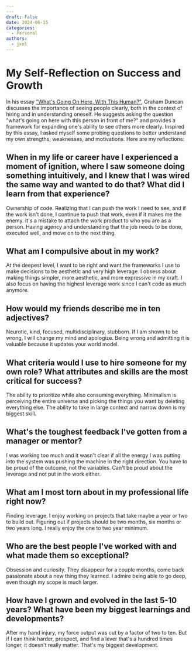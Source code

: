 ```yaml
---
---
draft: False
date: 2024-06-15
categories:
  - Personal
authors:
  - jxnl
---
```


# My Self-Reflection on Success and Growth

In his essay ["What's Going On Here, With This Human?"](https://grahamduncan.blog/whats-going-on-here/), Graham Duncan discusses the importance of seeing people clearly, both in the context of hiring and in understanding oneself. He suggests asking the question "what's going on here with this person in front of me?" and provides a framework for expanding one's ability to see others more clearly. Inspired by this essay, I asked myself some probing questions to better understand my own strengths, weaknesses, and motivations. Here are my reflections:

<!-- more -->

## When in my life or career have I experienced a moment of ignition, where I saw someone doing something intuitively, and I knew that I was wired the same way and wanted to do that? What did I learn from that experience?

Ownership of code. Realizing that I can push the work I need to see, and if the work isn't done, I continue to push that work, even if it makes me the enemy. It's a mistake to attach the work product to who you are as a person. Having agency and understanding that the job needs to be done, executed well, and move on to the next thing.

## What am I compulsive about in my work?

At the deepest level, I want to be right and want the frameworks I use to make decisions to be aesthetic and very high leverage. I obsess about making things simpler, more aesthetic, and more expressive in my craft. I also focus on having the highest leverage work since I can't code as much anymore.

## How would my friends describe me in ten adjectives?

Neurotic, kind, focused, multidisciplinary, stubborn. If I am shown to be wrong, I will change my mind and apologize. Being wrong and admitting it is valuable because it updates your world model.

## What criteria would I use to hire someone for my own role? What attributes and skills are the most critical for success?

The ability to prioritize while also consuming everything. Minimalism is perceiving the entire universe and picking the things you want by deleting everything else. The ability to take in large context and narrow down is my biggest skill.

## What's the toughest feedback I've gotten from a manager or mentor?

I was working too much and it wasn't clear if all the energy I was putting into the system was pushing the machine in the right direction. You have to be proud of the outcome, not the variables. Can't be proud about the leverage and not put in the work either.

## What am I most torn about in my professional life right now?

Finding leverage. I enjoy working on projects that take maybe a year or two to build out. Figuring out if projects should be two months, six months or two years long. I really enjoy the one to two year minimum.

## Who are the best people I've worked with and what made them so exceptional?

Obsession and curiosity. They disappear for a couple months, come back passionate about a new thing they learned. I admire being able to go deep, even though my scope is much larger.

## How have I grown and evolved in the last 5-10 years? What have been my biggest learnings and developments?

After my hand injury, my force output was cut by a factor of two to ten. But if I can think harder, prospect, and find a lever that's a hundred times longer, it doesn't really matter. That's my biggest development.
